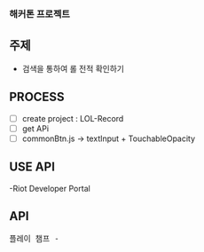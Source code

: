### 해커톤 프로젝트

## 주제

- 검색을 통하여 롤 전적 확인하기

## PROCESS

- [ ] create project : LOL-Record
- [ ] get APi
- [ ] commonBtn.js -> textInput + TouchableOpacity

## USE API

-Riot Developer Portal

## API

<pre>
플레이 챔프 - 
</pre>
